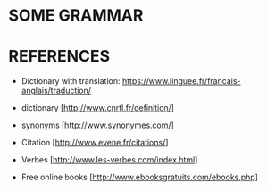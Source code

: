 # SOME GRAMMAR


# REFERENCES
* Dictionary with translation: https://www.linguee.fr/francais-anglais/traduction/

* dictionary [http://www.cnrtl.fr/definition/]

* synonyms [http://www.synonymes.com/]

* Citation [http://www.evene.fr/citations/]

* Verbes [http://www.les-verbes.com/index.html]

* Free online books [http://www.ebooksgratuits.com/ebooks.php]

